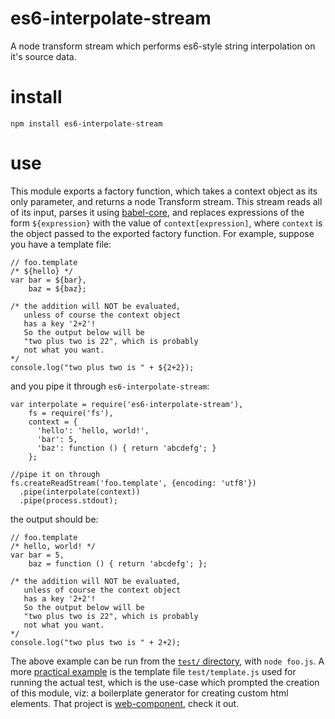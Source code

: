 # es6-interpolate-stream
A node transform stream which performs es6-style string interpolation on it's source data.

# install
```npm install es6-interpolate-stream```

# use

This module exports a factory function, which takes a context object as its only parameter, and returns a node Transform stream. This stream reads all of its input, parses it using [babel-core](https://www.npmjs.com/package/babel-core), and replaces expressions of the form `${expression}` with the value of `context[expression]`, where `context` is the object passed to the exported factory function.
For example, suppose you have a template file:
```
// foo.template
/* ${hello} */
var bar = ${bar},
    baz = ${baz};

/* the addition will NOT be evaluated,
   unless of course the context object
   has a key '2+2'!
   So the output below will be
   "two plus two is 22", which is probably
   not what you want.
*/
console.log("two plus two is " + ${2+2});
```
and you pipe it through `es6-interpolate-stream`:
```
var interpolate = require('es6-interpolate-stream'),
    fs = require('fs'),
    context = {
      'hello': 'hello, world!',
      'bar': 5,
      'baz': function () { return 'abcdefg'; }
    };

//pipe it on through
fs.createReadStream('foo.template', {encoding: 'utf8'})
  .pipe(interpolate(context))
  .pipe(process.stdout);
```
the output should be:
```
// foo.template
/* hello, world! */
var bar = 5,
    baz = function () { return 'abcdefg'; };

/* the addition will NOT be evaluated,
   unless of course the context object
   has a key '2+2'!
   So the output below will be
   "two plus two is 22", which is probably
   not what you want.
*/
console.log("two plus two is " + 2+2);

```
The above example can be run from the [`test/` directory](https://github.com/phoenixstormcrow/es6-interpolate-stream/tree/master/test), with `node foo.js`.
A more [practical example](https://github.com/phoenixstormcrow/es6-interpolate-stream/blob/master/test/template.js) is the template file `test/template.js` used for running the actual test, which is the use-case which prompted the creation of this module, viz: a boilerplate generator for creating custom html elements. That project is [web-component](https://github.com/phoenixstormcrow/web-component), check it out.
